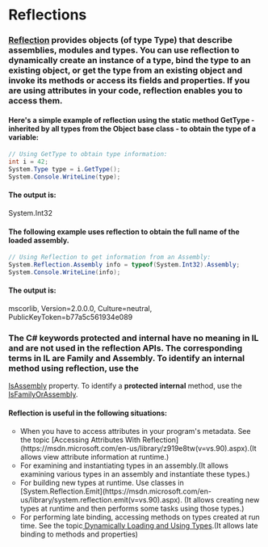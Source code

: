 # Reflections

###  [Reflection](https://msdn.microsoft.com/en-us/library/ms173183(v=vs.90).aspx)  provides objects (of type Type) that describe assemblies, modules and types. You can use reflection to dynamically create an instance of a type, bind the type to an existing object, or get the type from an existing object and invoke its methods or access its fields and properties. If you are using attributes in your code, reflection enables you to access them. 

#### Here's a simple example of reflection using the static method GetType - inherited by all types from the Object base class - to obtain the type of a variable:
```C#
// Using GetType to obtain type information: 
int i = 42;
System.Type type = i.GetType();
System.Console.WriteLine(type);
```
#### The output is:
System.Int32

#### The following example uses reflection to obtain the full name of the loaded assembly.
```C#
// Using Reflection to get information from an Assembly:
System.Reflection.Assembly info = typeof(System.Int32).Assembly;
System.Console.WriteLine(info);
```
#### The output is:
mscorlib, Version=2.0.0.0, Culture=neutral, PublicKeyToken=b77a5c561934e089

### The C# keywords protected and internal have no meaning in IL and are not used in the reflection APIs. The corresponding terms in IL are Family and Assembly. To identify an<b> internal</b> method using reflection, use the
[IsAssembly](https://msdn.microsoft.com/en-us/library/system.reflection.methodbase.isassembly(v=vs.90).aspx) property. To identify a <b>protected internal</b> method, use the [IsFamilyOrAssembly](https://msdn.microsoft.com/en-us/library/system.reflection.methodbase.isfamilyorassembly(v=vs.90).aspx).

#### Reflection is useful in the following situations:
<ul type=circle>
<li>When you have to access attributes in your program's metadata. See the topic [Accessing Attributes With Reflection](https://msdn.microsoft.com/en-us/library/z919e8tw(v=vs.90).aspx).(It allows view attribute information at runtime.)
<li>For examining and instantiating types in an assembly.(It allows examining various types in an assembly and instantiate these types.)
<li>For building new types at runtime. Use classes in [System.Reflection.Emit](https://msdn.microsoft.com/en-us/library/system.reflection.emit(v=vs.90).aspx). (It allows creating new types at runtime and then performs some tasks using those types.)
<li>For performing late binding, accessing methods on types created at run time. See the topic<a href=Dynamically Loading and Using Types> Dynamically Loading and Using Types</a>.(It allows late binding to methods and properties)
</ul>






